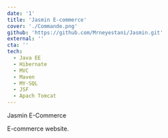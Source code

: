 ```yaml
---
date: '1'
title: 'Jasmin E-commerce'
cover: './Commande.png'
github: 'https://github.com/Mrneyestani/Jasmin.git'
external: ''
cta: ''
tech:
  - Java EE
  - Hibernate
  - MVC
  - Maven
  - MY-SQL
  - JSF
  - Apach Tomcat
---
```


Jasmin E-Commerce

E-commerce website.
